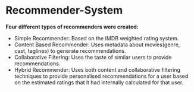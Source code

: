 # Recommender-System  
**Four different types of recommenders were created:**    
  
* Simple Recommender: Based on the IMDB weighted rating system.  
* Content Based Recommender: Uses metadata about movies(genre, cast, taglines) to generate recommendations.  
* Collaborative Filtering: Uses the taste of similar users to provide recommendations.  
* Hybrid Recommender: Uses both content and collaborative filtering techniques to provide personalised recommendations for a user based on the estimated ratings that it had internally calculated for that user.  
